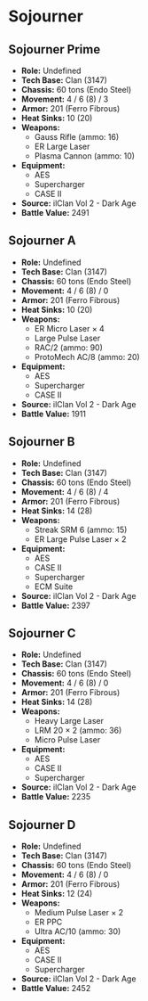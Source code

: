 # Sojourner
## Sojourner Prime
- **Role:** Undefined
- **Tech Base:** Clan (3147)
- **Chassis:** 60 tons (Endo Steel)
- **Movement:** 4 / 6 (8) / 3
- **Armor:** 201 (Ferro Fibrous)
- **Heat Sinks:** 10 (20)
- **Weapons:**
  - Gauss Rifle (ammo: 16)
  - ER Large Laser
  - Plasma Cannon (ammo: 10)
- **Equipment:**
  - AES
  - Supercharger
  - CASE II
- **Source:** ilClan Vol 2 - Dark Age
- **Battle Value:** 2491

## Sojourner A
- **Role:** Undefined
- **Tech Base:** Clan (3147)
- **Chassis:** 60 tons (Endo Steel)
- **Movement:** 4 / 6 (8) / 0
- **Armor:** 201 (Ferro Fibrous)
- **Heat Sinks:** 10 (20)
- **Weapons:**
  - ER Micro Laser × 4
  - Large Pulse Laser
  - RAC/2 (ammo: 90)
  - ProtoMech AC/8 (ammo: 20)
- **Equipment:**
  - AES
  - Supercharger
  - CASE II
- **Source:** ilClan Vol 2 - Dark Age
- **Battle Value:** 1911

## Sojourner B
- **Role:** Undefined
- **Tech Base:** Clan (3147)
- **Chassis:** 60 tons (Endo Steel)
- **Movement:** 4 / 6 (8) / 4
- **Armor:** 201 (Ferro Fibrous)
- **Heat Sinks:** 14 (28)
- **Weapons:**
  - Streak SRM 6 (ammo: 15)
  - ER Large Pulse Laser × 2
- **Equipment:**
  - AES
  - CASE II
  - Supercharger
  - ECM Suite
- **Source:** ilClan Vol 2 - Dark Age
- **Battle Value:** 2397

## Sojourner C
- **Role:** Undefined
- **Tech Base:** Clan (3147)
- **Chassis:** 60 tons (Endo Steel)
- **Movement:** 4 / 6 (8) / 0
- **Armor:** 201 (Ferro Fibrous)
- **Heat Sinks:** 14 (28)
- **Weapons:**
  - Heavy Large Laser
  - LRM 20 × 2 (ammo: 36)
  - Micro Pulse Laser
- **Equipment:**
  - AES
  - CASE II
  - Supercharger
- **Source:** ilClan Vol 2 - Dark Age
- **Battle Value:** 2235

## Sojourner D
- **Role:** Undefined
- **Tech Base:** Clan (3147)
- **Chassis:** 60 tons (Endo Steel)
- **Movement:** 4 / 6 (8) / 0
- **Armor:** 201 (Ferro Fibrous)
- **Heat Sinks:** 12 (24)
- **Weapons:**
  - Medium Pulse Laser × 2
  - ER PPC
  - Ultra AC/10 (ammo: 30)
- **Equipment:**
  - AES
  - CASE II
  - Supercharger
- **Source:** ilClan Vol 2 - Dark Age
- **Battle Value:** 2452

